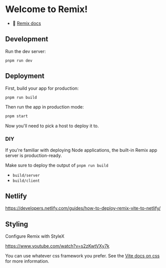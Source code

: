 # Welcome to Remix!

- 📖 [Remix docs](https://remix.run/docs)

## Development

Run the dev server:

```shellscript
pnpm run dev
```

## Deployment

First, build your app for production:

```sh
pnpm run build
```

Then run the app in production mode:

```sh
pnpm start
```

Now you'll need to pick a host to deploy it to.

### DIY

If you're familiar with deploying Node applications, the built-in Remix app server is production-ready.

Make sure to deploy the output of `pnpm run build`

- `build/server`
- `build/client`

## Netlify

<https://developers.netlify.com/guides/how-to-deploy-remix-vite-to-netlify/>

## Styling

Configure Remix with StyleX

<https://www.youtube.com/watch?v=s2zKwtVXy7k>

You can use whatever css framework you prefer. See the [Vite docs on css](https://vitejs.dev/guide/features.html#css) for more information.
